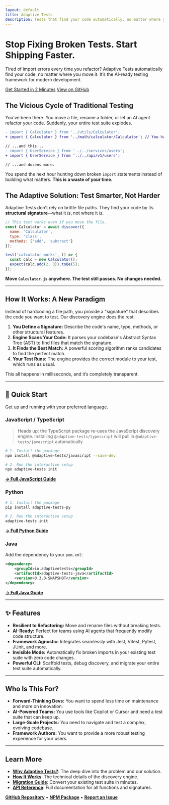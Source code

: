 ```yaml
---
layout: default
title: Adaptive Tests
description: Tests that find your code automatically, no matter where you move it. Stop fixing broken imports and start shipping faster.
---
```


<div class="hero">
  <h1>Stop Fixing Broken Tests. Start Shipping Faster.</h1>
  <p class="lead">Tired of import errors every time you refactor? Adaptive Tests automatically find your code, no matter where you move it. It’s the AI-ready testing framework for modern development.</p>
  <a href="#quick-start" class="btn btn-primary">Get Started in 2 Minutes</a>
  <a href="https://github.com/anon57396/adaptive-tests" class="btn btn-secondary">View on GitHub</a>
</div>

## The Vicious Cycle of Traditional Testing

You’ve been there. You move a file, rename a folder, or let an AI agent refactor your code. Suddenly, your entire test suite explodes.

```diff
- import { Calculator } from '../utils/Calculator';
+ import { Calculator } from '../math/calculator/Calculator'; // You have to fix this manually

// ...and this...
- import { UserService } from '../../services/users';
+ import { UserService } from '../../api/v1/users';

// ...and dozens more.
```

You spend the next hour hunting down broken `import` statements instead of building what matters. **This is a waste of your time.**

## The Adaptive Solution: Test Smarter, Not Harder

Adaptive Tests don’t rely on brittle file paths. They find your code by its **structural signature**—what it *is*, not where it *is*.

```javascript
// This test works even if you move the file.
const Calculator = await discover({
  name: 'Calculator',
  type: 'class',
  methods: ['add', 'subtract']
});

test('calculator works', () => {
  const calc = new Calculator();
  expect(calc.add(2, 3)).toBe(5);
});
```

**Move `Calculator.js` anywhere. The test still passes. No changes needed.**

---

## How It Works: A New Paradigm

Instead of hardcoding a file path, you provide a "signature" that describes the code you want to test. Our discovery engine does the rest.

1. **You Define a Signature:** Describe the code's name, type, methods, or other structural features.
2. **Engine Scans Your Code:** It parses your codebase's Abstract Syntax Tree (AST) to find files that match the signature.
3. **It Finds the Best Match:** A powerful scoring algorithm ranks candidates to find the perfect match.
4. **Your Test Runs:** The engine provides the correct module to your test, which runs as usual.

This all happens in milliseconds, and it’s completely transparent.

---

<div id="quick-start"></div>

## 🚀 Quick Start

Get up and running with your preferred language.

### JavaScript / TypeScript

> Heads up: the TypeScript package re-uses the JavaScript discovery engine. Installing `@adaptive-tests/typescript` will pull in `@adaptive-tests/javascript` automatically.

```bash
# 1. Install the package
npm install @adaptive-tests/javascript --save-dev

# 2. Run the interactive setup
npx adaptive-tests init
```

**[→ Full JavaScript Guide](languages/javascript.md)**

### Python

```bash
# 1. Install the package
pip install adaptive-tests-py

# 2. Run the interactive setup
adaptive-tests init
```

**[→ Full Python Guide](languages/python.md)**

### Java

Add the dependency to your `pom.xml`:

```xml
<dependency>
    <groupId>io.adaptivetests</groupId>
    <artifactId>adaptive-tests-java</artifactId>
    <version>0.3.0-SNAPSHOT</version>
</dependency>
```

**[→ Full Java Guide](languages/java.md)**

---

## ✨ Features

- **Resilient to Refactoring:** Move and rename files without breaking tests.
- **AI-Ready:** Perfect for teams using AI agents that frequently modify code structure.
- **Framework Agnostic:** Integrates seamlessly with Jest, Vitest, Pytest, JUnit, and more.
- **Invisible Mode:** Automatically fix broken imports in your existing test suite with zero code changes.
- **Powerful CLI:** Scaffold tests, debug discovery, and migrate your entire test suite automatically.

---

## Who Is This For?

- **Forward-Thinking Devs:** You want to spend less time on maintenance and more on innovation.
- **AI-Powered Teams:** You use tools like Copilot or Cursor and need a test suite that can keep up.
- **Large-Scale Projects:** You need to navigate and test a complex, evolving codebase.
- **Framework Authors:** You want to provide a more robust testing experience for your users.

---

## Learn More

- **[Why Adaptive Tests?](WHY_ADAPTIVE_TESTS.md)**: The deep dive into the problem and our solution.
- **[How It Works](HOW_IT_WORKS.md)**: The technical details of the discovery engine.
- **[Migration Guide](MIGRATION_GUIDE.md)**: Convert your existing test suite in minutes.
- **[API Reference](API_REFERENCE.md)**: Full documentation for all functions and signatures.

**[GitHub Repository](https://github.com/anon57396/adaptive-tests)** • **[NPM Package](https://www.npmjs.com/package/adaptive-tests)** • **[Report an Issue](https://github.com/anon57396/adaptive-tests/issues)**
